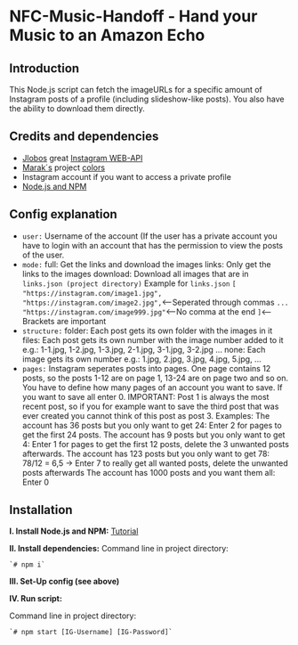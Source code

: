 ﻿# NFC-Music-Handoff - Hand your Music to an Amazon Echo

## Introduction
This Node.js script can fetch the imageURLs for a specific amount of Instagram posts of a profile (including slideshow-like posts). You also have the ability to download them directly.

## Credits and dependencies

 - [Jlobos](https://github.com/jlobos) great [Instagram WEB-API](https://github.com/jlobos/instagram-web-api#readme)
 - [Marak´s](https://github.com/Marak) project [colors](https://github.com/Marak/colors.js)
 - Instagram account if you want to access a private profile
 - [Node.js and NPM](https://nodejs.org/en/)

## Config explanation

 - `user:`
Username of the account (If the user has a private account you have to login with an account that has the permission to view the posts of the user.
 - `mode:`
full: Get the links and download the images
links: Only get the links to the images
download: Download all images that are in `links.json (project directory)`
Example for `links.json`
`[`
`"https://instagram.com/image1.jpg",`
`"https://instagram.com/image2.jpg",`<--Seperated through commas
`...`
`"https://instagram.com/image999.jpg"`<--No comma at the end
`]`<--Brackets are  important
- `structure:` 
folder: Each post gets its own folder with the images in it
files: Each post gets its own number with the image number added to it 
e.g.: 1-1.jpg, 1-2.jpg, 1-3.jpg, 2-1.jpg, 3-1.jpg, 3-2.jpg ...
none: Each image gets its own number
e.g.: 1.jpg, 2.jpg, 3.jpg, 4.jpg, 5.jpg, ... 
- `pages:`
Instagram seperates posts into pages. One page contains 12 posts, so the posts 1-12 are on page 1, 13-24 are on page two and so on. You have to define how many pages of an account you want to save. If you want to save all enter 0. IMPORTANT: Post 1 is always the most recent post, so if you for example want to save the third post that was ever created you cannot think of this post as post 3.
Examples: 
The account has 36 posts but you only want to get 24: Enter 2 for pages to get the first 24 posts.
The account has 9 posts but you only want to get 4: Enter 1 for pages to get the first 12 posts, delete the 3 unwanted posts afterwards.
The account has 123 posts but you only want to get 78:  78/12 = 6,5 -> Enter 7 to really get all wanted posts, delete the unwanted posts afterwards
The account has 1000 posts and you want them all: Enter 0
    

## Installation

**I.  Install Node.js and NPM:**
[Tutorial](https://docs.npmjs.com/downloading-and-installing-node-js-and-npm)

**II. Install dependencies:**
Command line in project directory:

    `# npm i`
    
**III.  Set-Up config (see above)**

**IV. Run script:**

Command line in project directory:

    `# npm start [IG-Username] [IG-Password]`

